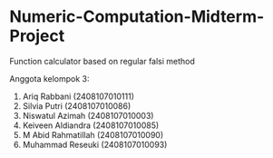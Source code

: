 # Numeric-Computation-Midterm-Project
Function calculator based on regular falsi method

Anggota kelompok 3:
1. Ariq Rabbani (2408107010111)
2. Silvia Putri (2408107010086)
3. Niswatul Azimah (2408107010003)
4. Keiveen Aldiandra (2408107010085)
5. M Abid Rahmatillah (2408107010090)
6. Muhammad Reseuki (2408107010093)
